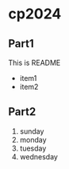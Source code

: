 # cp2024

## Part1
This is README
- item1
- item2

## Part2
1. sunday
1. monday
1. tuesday
1. wednesday
